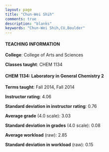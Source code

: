 ```yaml
---
layout: page
title: "Chun-Wei Shih" 
comments: true
description: "blanks"
keywords: "Chun-Wei Shih,CU,Boulder"
---
```

<head>
<script src="https://ajax.googleapis.com/ajax/libs/jquery/2.1.3/jquery.min.js"></script>
<script src="https://dl.dropboxusercontent.com/s/pc42nxpaw1ea4o9/highcharts.js?dl=0"></script>
<!-- <script src="../assets/js/highcharts.js"></script> -->
<style type="text/css">@font-face {
	font-family: "Bebas Neue";
	src: url(https://www.filehosting.org/file/details/544349/BebasNeue Regular.otf) format("opentype");
	}
	h1.Bebas { 
		font-family: "Bebas Neue", Verdana, Tahoma;
	}
</style>
</head>
	   
#### TEACHING INFORMATION

**College**: College of Arts and Sciences

**Classes taught**: CHEM 1134

#### CHEM 1134: Laboratory in General Chemistry 2

**Terms taught**: Fall 2014, Fall 2014

**Instructor rating**: 4.06

**Standard deviation in instructor rating**: 0.76

**Average grade** (4.0 scale): 3.03

**Standard deviation in grades** (4.0 scale): 0.08

**Average workload** (raw): 2.85

**Standard deviation in workload** (raw): 0.15

